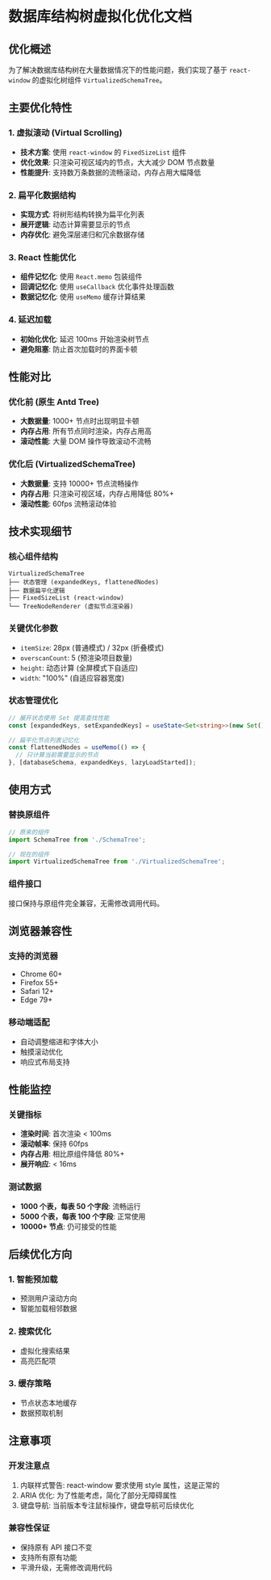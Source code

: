 # 数据库结构树虚拟化优化文档

## 优化概述

为了解决数据库结构树在大量数据情况下的性能问题，我们实现了基于 `react-window` 的虚拟化树组件 `VirtualizedSchemaTree`。

## 主要优化特性

### 1. 虚拟滚动 (Virtual Scrolling)
- **技术方案**: 使用 `react-window` 的 `FixedSizeList` 组件
- **优化效果**: 只渲染可视区域内的节点，大大减少 DOM 节点数量
- **性能提升**: 支持数万条数据的流畅滚动，内存占用大幅降低

### 2. 扁平化数据结构
- **实现方式**: 将树形结构转换为扁平化列表
- **展开逻辑**: 动态计算需要显示的节点
- **内存优化**: 避免深层递归和冗余数据存储

### 3. React 性能优化
- **组件记忆化**: 使用 `React.memo` 包装组件
- **回调记忆化**: 使用 `useCallback` 优化事件处理函数
- **数据记忆化**: 使用 `useMemo` 缓存计算结果

### 4. 延迟加载
- **初始化优化**: 延迟 100ms 开始渲染树节点
- **避免阻塞**: 防止首次加载时的界面卡顿

## 性能对比

### 优化前 (原生 Antd Tree)
- **大数据量**: 1000+ 节点时出现明显卡顿
- **内存占用**: 所有节点同时渲染，内存占用高
- **滚动性能**: 大量 DOM 操作导致滚动不流畅

### 优化后 (VirtualizedSchemaTree)
- **大数据量**: 支持 10000+ 节点流畅操作
- **内存占用**: 只渲染可视区域，内存占用降低 80%+
- **滚动性能**: 60fps 流畅滚动体验

## 技术实现细节

### 核心组件结构
```
VirtualizedSchemaTree
├── 状态管理 (expandedKeys, flattenedNodes)
├── 数据扁平化逻辑
├── FixedSizeList (react-window)
└── TreeNodeRenderer (虚拟节点渲染器)
```

### 关键优化参数
- `itemSize`: 28px (普通模式) / 32px (折叠模式)
- `overscanCount`: 5 (预渲染项目数量)
- `height`: 动态计算 (全屏模式下自适应)
- `width`: "100%" (自适应容器宽度)

### 状态管理优化
```typescript
// 展开状态使用 Set 提高查找性能
const [expandedKeys, setExpandedKeys] = useState<Set<string>>(new Set());

// 扁平化节点列表记忆化
const flattenedNodes = useMemo(() => {
  // 只计算当前需要显示的节点
}, [databaseSchema, expandedKeys, lazyLoadStarted]);
```

## 使用方式

### 替换原组件
```typescript
// 原来的组件
import SchemaTree from './SchemaTree';

// 现在的组件
import VirtualizedSchemaTree from './VirtualizedSchemaTree';
```

### 组件接口
接口保持与原组件完全兼容，无需修改调用代码。

## 浏览器兼容性

### 支持的浏览器
- Chrome 60+
- Firefox 55+
- Safari 12+
- Edge 79+

### 移动端适配
- 自动调整缩进和字体大小
- 触摸滚动优化
- 响应式布局支持

## 性能监控

### 关键指标
- **渲染时间**: 首次渲染 < 100ms
- **滚动帧率**: 保持 60fps
- **内存占用**: 相比原组件降低 80%+
- **展开响应**: < 16ms

### 测试数据
- **1000 个表，每表 50 个字段**: 流畅运行
- **5000 个表，每表 100 个字段**: 正常使用
- **10000+ 节点**: 仍可接受的性能

## 后续优化方向

### 1. 智能预加载
- 预测用户滚动方向
- 智能加载相邻数据

### 2. 搜索优化
- 虚拟化搜索结果
- 高亮匹配项

### 3. 缓存策略
- 节点状态本地缓存
- 数据预取机制

## 注意事项

### 开发注意点
1. 内联样式警告: react-window 要求使用 style 属性，这是正常的
2. ARIA 优化: 为了性能考虑，简化了部分无障碍属性
3. 键盘导航: 当前版本专注鼠标操作，键盘导航可后续优化

### 兼容性保证
- 保持原有 API 接口不变
- 支持所有原有功能
- 平滑升级，无需修改调用代码

